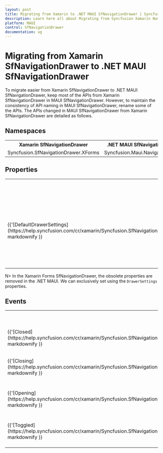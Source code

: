 ```yaml
---
layout: post
title: Migrating from Xamarin to .NET MAUI SfNavigationDrawer | Syncfusion 
description: Learn here all about Migrating from Syncfusion Xamarin NavigationDrawer to Syncfusion .NET MAUI NavigationDrawer control and more.
platform: MAUI
control: SfNavigationDrawer
documentation: ug
---  
```


# Migrating from Xamarin SfNavigationDrawer to .NET MAUI SfNavigationDrawer 

To migrate easier from Xamarin SfNavigationDrawer to .NET MAUI SfNavigationDrawer, keep most of the APIs from Xamarin SfNavigationDrawer in MAUI SfNavigationDrawer. However, to maintain the consistency of API naming in MAUI SfNavigationDrawer, rename some of the APIs. The APIs changed in MAUI SfNavigationDrawer from Xamarin SfNavigationDrawer are detailed as follows.

## Namespaces 

<table>
<tr>
<th>Xamarin SfNavigationDrawer</th>
<th>.NET MAUI SfNavigationDrawer</th></tr>
<tr>
<td>Syncfusion.SfNavigationDrawer.XForms</td>
<td>Syncfusion.Maui.NavigationDrawer</td></tr>
</table>

## Properties

<table> 
<tr>
<th>Xamarin SfNavigationDrawer</th>
<th>.NET MAUI SfNavigationDrawer</th>
<th>Description</th></tr>
<tr>
<td>{{'[DefaultDrawerSettings](https://help.syncfusion.com/cr/xamarin/Syncfusion.SfNavigationDrawer.XForms.SfNavigationDrawer.html#Syncfusion_SfNavigationDrawer_XForms_SfNavigationDrawer_DefaultDrawerSettings)'| markdownify }}</td>
<td>{{'[DrawerSettings]()'| markdownify }}</td>
<td>Gets or sets the DrawerSettings, which is a container for various customization options, allowing the appearance of the navigation drawer to be customized.</td></tr>
</table>

N> In the Xamarin Forms SfNavigationDrawer, the obsolete properties are removed in the .NET MAUI. We can exclusively set using the `DrawerSettings` properties.

## Events

<table>
<tr>
<th>Xamarin SfNavigationDrawer</th>
<th>.NET MAUI SfNavigationDrawer</th>
<th>Description</th>
</tr>
<tr>
<td>{{'[Closed](https://help.syncfusion.com/cr/xamarin/Syncfusion.SfNavigationDrawer.XForms.SfNavigationDrawer.html#Syncfusion_SfNavigationDrawer_XForms_SfNavigationDrawer_Closed)'| markdownify }}</td>
<td>{{'[DrawerClosed]()'| markdownify }}</td>
<td>Occurs whenever the drawer is closed.</td>
</tr>
<tr>
<td>{{'[Closing](https://help.syncfusion.com/cr/xamarin/Syncfusion.SfNavigationDrawer.XForms.SfNavigationDrawer.html#Syncfusion_SfNavigationDrawer_XForms_SfNavigationDrawer_Closing)'| markdownify }}</td>
<td>{{'[DrawerClosing]()'| markdownify }}</td>
<td>Occurs before whenever the drawer is closing.</td>
</tr>
<tr>
<td>{{'[Opening](https://help.syncfusion.com/cr/xamarin/Syncfusion.SfNavigationDrawer.XForms.SfNavigationDrawer.html#Syncfusion_SfNavigationDrawer_XForms_SfNavigationDrawer_Opening)'| markdownify }}</td>
<td>{{'[DrawerOpening]()'| markdownify }}</td>
<td>Occurs before whenever the drawer is opening.</td>
</tr>
<tr>
<td>{{'[Toggled](https://help.syncfusion.com/cr/xamarin/Syncfusion.SfNavigationDrawer.XForms.SfNavigationDrawer.html#Syncfusion_SfNavigationDrawer_XForms_SfNavigationDrawer_Toggled)'| markdownify }}</td>
<td>{{'[DrawerToggled]()'| markdownify }}</td>
<td>Occurs whenever the drawer is opened or closed.</td>
</tr>
</table>